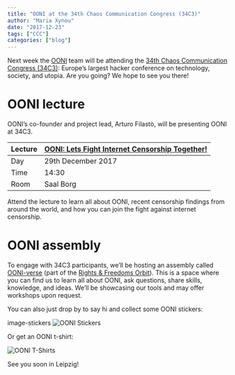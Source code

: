 ```yaml
---
title: "OONI at the 34th Chaos Communication Congress (34C3)"
author: "Maria Xynou"
date: "2017-12-23"
tags: ["CCC"]
categories: ["blog"]
---
```


Next week the [OONI](https://ooni.torproject.org/) team will be
attending the [34th Chaos Communication Congress (34C3)](https://events.ccc.de/congress/2017/wiki/index.php/Main_Page):
Europe’s largest hacker conference on technology, society, and utopia.
Are you going? We hope to see you there!

# OONI lecture

OONI’s co-founder and project lead, Arturo Filastò, will be presenting
OONI at 34C3.

| Lecture | [OONI: Lets Fight Internet Censorship Together!](https://events.ccc.de/congress/2017/Fahrplan/events/8923.html) |
|---------|------------------------------------------------|
| Day     | 29th December 2017                             |
| Time    | 14:30                                          |
| Room    | Saal Borg                                      |

Attend the lecture to learn all about OONI, recent censorship findings
from around the world, and how you can join the fight against internet
censorship.

# OONI assembly

To engage with 34C3 participants, we’ll be hosting an assembly called
[OONI-verse](https://events.ccc.de/congress/2017/wiki/index.php/Assembly:OONI-verse)
(part of the [Rights & Freedoms Orbit](https://events.ccc.de/congress/2017/wiki/index.php/Cluster:Rights_%26_Freedoms)).
This is a space where you can find us to learn all about OONI, ask
questions, share skills, knowledge, and ideas. We’ll be showcasing our
tools and may offer workshops upon request.

You can also just drop by to say hi and collect some OONI stickers:

image-stickers
![OONI Stickers](/post/ooni-34c3/OONI-Stickers.jpg)

Or get an OONI t-shirt:

![OONI T-Shirts](/post/ooni-34c3/OONI-T-Shirts.jpg)

See you soon in Leipzig!

